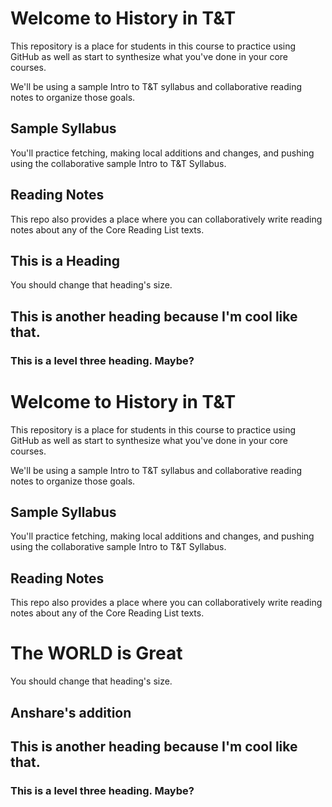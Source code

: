 # Welcome to History in T&T
This repository is a place for students in this course to practice using GitHub as well as start to synthesize what you've done in your core courses.

We'll be using a sample Intro to T&T syllabus and collaborative reading notes to organize those goals.

## Sample Syllabus
You'll practice fetching, making local additions and changes, and pushing using the collaborative sample Intro to T&T Syllabus.

## Reading Notes
This repo also provides a place where you can collaboratively write reading notes about any of the Core Reading List texts.

## This is a Heading
You should change that heading's size.

## This is another heading because I'm cool like that.

### This is a level three heading.  Maybe?

# Welcome to History in T&T
This repository is a place for students in this course to practice using GitHub as well as start to synthesize what you've done in your core courses.

We'll be using a sample Intro to T&T syllabus and collaborative reading notes to organize those goals.

## Sample Syllabus
You'll practice fetching, making local additions and changes, and pushing using the collaborative sample Intro to T&T Syllabus.

## Reading Notes
This repo also provides a place where you can collaboratively write reading notes about any of the Core Reading List texts.

# The WORLD is Great

You should change that heading's size.

## Anshare's addition
## This is another heading because I'm cool like that.

### This is a level three heading.  Maybe?


